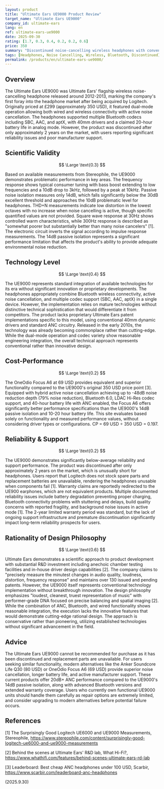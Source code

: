```yaml
---
layout: product
title: "Ultimate Ears UE9000 Product Review"
target_name: "Ultimate Ears UE9000"
company_id: ultimate-ears
lang: en
ref: ultimate-ears-ue9000
date: 2025-09-30
rating: [1.7, 0.3, 0.4, 0.2, 0.2, 0.6]
price: 350
summary: "Discontinued noise-cancelling wireless headphones with conventional performance, plagued by reliability issues and poor long-term support"
tags: [Headphones, Noise Cancelling, Wireless, Bluetooth, Discontinued]
permalink: /products/en/ultimate-ears-ue9000/
---
```


## Overview

The Ultimate Ears UE9000 was Ultimate Ears' flagship wireless noise-cancelling headphone released around 2012-2013, marking the company's first foray into the headphone market after being acquired by Logitech. Originally priced at £299 (approximately 350 USD), it featured dual-mode operation allowing both wired and wireless connectivity with active noise cancellation. The headphones supported multiple Bluetooth codecs including SBC, AAC, and aptX, with 40mm drivers and a claimed 20-hour battery life in analog mode. However, the product was discontinued after only approximately 2 years on the market, with users reporting significant reliability issues and poor manufacturer support.

## Scientific Validity

$$ \Large \text{0.3} $$

Based on available measurements from Stereophile, the UE9000 demonstrates problematic performance in key areas. The frequency response shows typical consumer tuning with bass boost extending to low frequencies and a 10dB drop to 3kHz, followed by a peak at 10kHz. Passive noise isolation measures only 14dB, which falls significantly below the 30dB excellent threshold and approaches the 10dB problematic level for headphones. THD+N measurements indicate low distortion in the lowest octaves with no increase when noise cancelling is active, though specific quantified values are not provided. Square wave response at 30Hz shows controlled warm characteristics, while 300Hz response is described as "somewhat poorer but substantially better than many noise cancelers" [1]. The electronic circuit inverts the signal according to impulse response measurements. The 14dB passive isolation represents a significant performance limitation that affects the product's ability to provide adequate environmental noise reduction.

## Technology Level

$$ \Large \text{0.4} $$

The UE9000 represents standard integration of available technologies for its era without significant innovation or proprietary developments. The headphones appropriately combine Bluetooth wireless connectivity, active noise cancellation, and multiple codec support (SBC, AAC, aptX) in a single device. However, the implementation relies on mature technologies without distinctive technical sophistication that would differentiate it from competitors. The product lacks proprietary Ultimate Ears patent implementations specific to this model, using conventional 40mm dynamic drivers and standard ANC circuitry. Released in the early 2010s, the technology was already becoming commonplace rather than cutting-edge. While the dual-mode operation and codec variety show reasonable engineering integration, the overall technical approach represents conventional rather than innovative design.

## Cost-Performance

$$ \Large \text{0.2} $$

The OneOdio Focus A6 at 69 USD provides equivalent and superior functionality compared to the UE9000's original 350 USD price point [3]. Equipped with hybrid active noise cancellation achieving up to -48dB noise reduction depth (79% noise reduction), Bluetooth 6.0, LDAC Hi-Res codec support, and 40-hour battery life with ANC enabled, the Focus A6 offers significantly better performance specifications than the UE9000's 14dB passive isolation and 10-20 hour battery life. This site evaluates based solely on functionality and measured performance values, without considering driver types or configurations. CP = 69 USD ÷ 350 USD = 0.197.

## Reliability & Support

$$ \Large \text{0.2} $$

The UE9000 demonstrates significantly below-average reliability and support performance. The product was discontinued after only approximately 2 years on the market, which is unusually short for headphones. Users report that Logitech does not stock spare parts and replacement batteries are unavailable, rendering the headphones unusable when components fail [1]. Warranty claims are reportedly redirected to the UE900 earphones, which are not equivalent products. Multiple documented reliability issues include battery degradation preventing proper charging, Bluetooth connectivity problems with stuttering and delays, build quality concerns with reported fragility, and background noise issues in active mode [1]. The 2-year limited warranty period was standard, but the lack of ongoing support infrastructure and premature discontinuation significantly impact long-term reliability prospects for users.

## Rationality of Design Philosophy

$$ \Large \text{0.6} $$

Ultimate Ears demonstrates a scientific approach to product development with substantial R&D investment including anechoic chamber testing facilities and in-house driver design capabilities [2]. The company claims to "precisely measure the minutest changes in audio quality, loudness, distortion, frequency response" and maintains over 130 issued and pending patents. However, the UE9000 itself represents conventional technology implementation without breakthrough innovation. The design philosophy emphasizes "loudest, cleanest, truest representation of music" with performer-grade DNA focused on precise balancing and spatial imaging [2]. While the combination of ANC, Bluetooth, and wired functionality shows reasonable integration, the execution lacks the innovative features that would demonstrate cutting-edge rational design. The approach is conservative rather than pioneering, utilizing established technologies without significant advancement in the field.

## Advice

The Ultimate Ears UE9000 cannot be recommended for purchase as it has been discontinued and replacement parts are unavailable. For users seeking similar functionality, modern alternatives like the Anker Soundcore Life Q30 (80 USD) or OneOdio Focus A6 (69 USD) provide superior noise cancellation, longer battery life, and active manufacturer support. These current products offer 20dB+ ANC performance compared to the UE9000's 14dB passive isolation, along with advanced Bluetooth versions and extended warranty coverage. Users who currently own functional UE9000 units should handle them carefully as repair options are extremely limited, and consider upgrading to modern alternatives before potential failure occurs.

## References

[1] The Surprisingly Good Logitech UE6000 and UE9000 Measurements, Stereophile, https://www.stereophile.com/content/surprisingly-good-logitech-ue6000-and-ue9000-measurements

[2] Behind the scenes at Ultimate Ears' R&D lab, What Hi-Fi?, https://www.whathifi.com/features/behind-scenes-ultimate-ears-rd-lab

[3] Leaderboard: Best cheap ANC headphones under 100 USD, Scarbir, https://www.scarbir.com/leaderboard-anc-headphones

(2025.9.30)